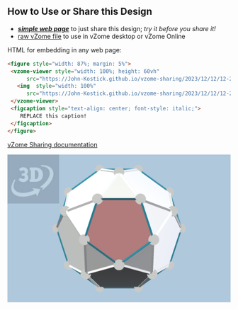 
## How to Use or Share this Design

 - [***simple web page***](<https://John-Kostick.github.io/vzome-sharing/2023/12/12/12-20-01-J42-Elongated--Pentagonal-Orthobirotunda-Polygon30/>) to just share this design; *try it before you share it!*
 - [raw vZome file](<https://raw.githubusercontent.com/John-Kostick/vzome-sharing/main/2023/12/12/12-20-01-J42-Elongated--Pentagonal-Orthobirotunda-Polygon30/J42-Elongated--Pentagonal-Orthobirotunda-Polygon30.vZome>) to use in vZome desktop or vZome Online
 
 HTML for embedding in any web page:
 ```html
<figure style="width: 87%; margin: 5%">
  <vzome-viewer style="width: 100%; height: 60vh"
       src="https://John-Kostick.github.io/vzome-sharing/2023/12/12/12-20-01-J42-Elongated--Pentagonal-Orthobirotunda-Polygon30/J42-Elongated--Pentagonal-Orthobirotunda-Polygon30.vZome" >
    <img  style="width: 100%"
       src="https://John-Kostick.github.io/vzome-sharing/2023/12/12/12-20-01-J42-Elongated--Pentagonal-Orthobirotunda-Polygon30/J42-Elongated--Pentagonal-Orthobirotunda-Polygon30.png" >
  </vzome-viewer>
  <figcaption style="text-align: center; font-style: italic;">
     REPLACE this caption!
  </figcaption>
</figure>
 ```

[vZome Sharing documentation](https://vzome.github.io/vzome/sharing.html#how-it-works)

![Image](<J42-Elongated--Pentagonal-Orthobirotunda-Polygon30.png>)

